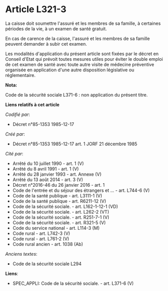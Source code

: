 # Article L321-3

La caisse doit soumettre l'assuré et les membres de sa famille, à certaines périodes de la vie, à un examen de santé
gratuit. 

En cas de carence de la caisse, l'assuré et les membres de sa famille peuvent demander à subir cet examen. 

Les modalités d'application du présent article sont fixées par le décret en Conseil d'Etat qui prévoit toutes mesures utiles
pour éviter le double emploi de cet examen de santé avec toute autre visite de médecine préventive organisée en application
d'une autre disposition législative ou réglementaire.

**Nota:**

Code de la sécurité sociale L371-6 : non application du présent titre.

**Liens relatifs à cet article**

_Codifié par_:

  - Décret n°85-1353 1985-12-17

_Créé par_:

  - Décret n°85-1353 1985-12-17 art. 1 JORF 21 décembre 1985

_Cité par_:

  - Arrêté du 10 juillet 1990 - art. 1 (V)
  - Arrêté du 8 avril 1991 - art. 1 (V)
  - Arrêté du 28 janvier 1993 - art. Annexe (V)
  - Arrêté du 13 août 2014 - art. 3 (V)
  - Décret n°2016-46 du 26 janvier 2016 - art. 1
  - Code de l'entrée et du séjour des étrangers et ... - art. L744-6 (V)
  - Code de la santé publique - art. L3111-1 (V)
  - Code de la santé publique - art. R6211-12 (V)
  - Code de la sécurité sociale. - art. L162-1-12-1 (VD)
  - Code de la sécurité sociale. - art. L262-2 (VT)
  - Code de la sécurité sociale. - art. R251-7-1 (V)
  - Code de la sécurité sociale. - art. R321-5 (V)
  - Code du service national - art. L114-3 (M)
  - Code rural - art. L742-3 (V)
  - Code rural - art. L761-2 (V)
  - Code rural ancien - art. 1038 (Ab)

_Anciens textes_:

  - Code de la sécurité sociale L294

**Liens**:

  - SPEC_APPLI: Code de la sécurité sociale. - art. L371-6 (V)
